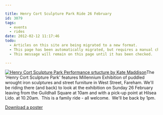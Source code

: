 ```yaml
---

title: Henry Cort Sculpture Park Ride 26 February
id: 3079
tags:
  - events
  - rides
date: 2012-02-12 11:17:46
todo:
  - Articles on this site are being migrated to a new format.
  - This page has been automatically migrated, but requires a manual check-&-tune to ensure the format and links all work as expected.
  - This message will remain on this page until it has been checked.

---
```


[![Henry Cort Sculpture Park Performance srtucture by Kate Maddison](http://www.pompeybug.co.uk/wp-content/uploads/2012/02/henry-cort-sculpture-park-performancepodium-256x300.jpg "Henry Cort Sculpture Park Performance srtucture by Kate Maddison")](/assets/henry-cort-sculpture-park-performancepodium.jpg)The 'Henry Cort Sculpture Park' features Millennium Exhibition of puddled wrought iron sculptures and street furniture in West Street, Fareham. We'll be riding there (and back) to look at the exhibition on Sunday 26 February leaving from the Guildhall Square at 10am and with a pick-up point at Hilsea Lido. at 10.20am.  This is a family ride - all welcome.  We'll be back by 1pm.

[Download a poster](http://www.pompeybug.co.uk/wp-content/uploads/2012/02/henry-cort-ride.pdf "Henry Cort Sculpture Park ride poster")